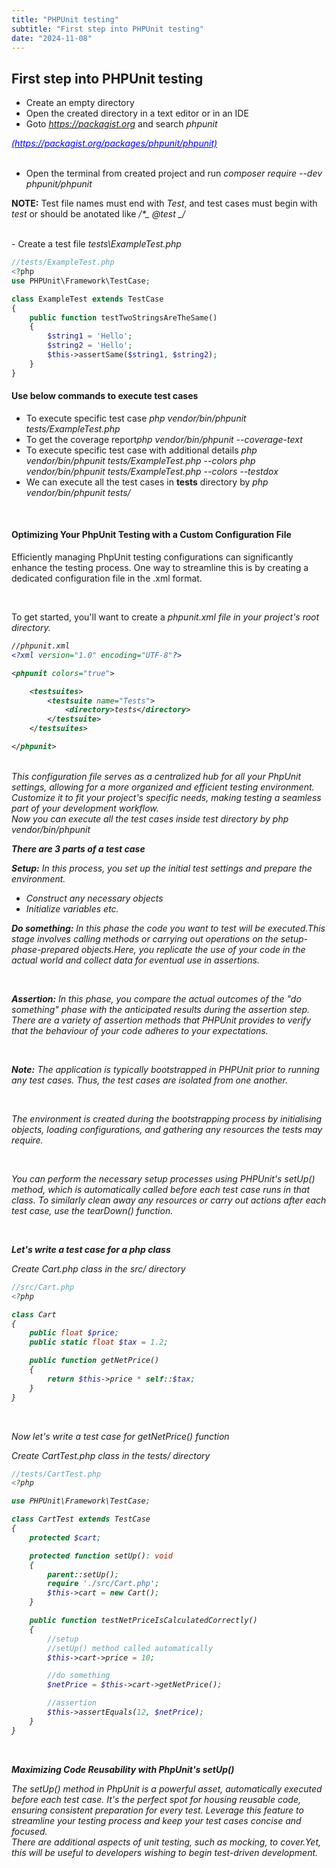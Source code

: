 ```yaml
---
title: "PHPUnit testing"
subtitle: "First step into PHPUnit testing"
date: "2024-11-08"
---
```


## First step into PHPUnit testing

-   Create an empty directory
-   Open the created directory in a text editor or in an IDE
-   Goto <i class="text-secondary-light">
    <a style="color:blue" href="https://packagist.org">https://packagist.org</a></i> and search <i class="text-secondary-light">phpunit</i>

<i class="text-secondary-light">
<a style="color:blue" href="https://packagist.org/packages/phpunit/phpunit">(https://packagist.org/packages/phpunit/phpunit)</a></i>
<br/>
<br/>

-   Open the terminal from created project and run
    <i class="text-secondary-light">composer require --dev phpunit/phpunit</i>

**NOTE:** Test file names must end with <i class="text-secondary-light">
Test</i>, and test cases must begin with <i class="text-secondary-light">
test</i> or should be anotated like <i class="text-secondary-light">
/\*_ @test _/</i>

<br/>
-   Create a test file <i class="text-secondary-light">
    tests\ExampleTest.php</i>

```php
//tests/ExampleTest.php
<?php
use PHPUnit\Framework\TestCase;

class ExampleTest extends TestCase
{
    public function testTwoStringsAreTheSame()
    {
        $string1 = 'Hello';
        $string2 = 'Hello';
        $this->assertSame($string1, $string2);
    }
}
```

#### Use below commands to execute test cases

-   To execute specific test case
    <i class="text-secondary-light">php vendor/bin/phpunit tests/ExampleTest.php</i>
-   To get the coverage report<i class="text-secondary-light">php vendor/bin/phpunit --coverage-text</i>
-   To execute specific test case with additional details
    <i class="text-secondary-light">php vendor/bin/phpunit tests/ExampleTest.php --colors
    php vendor/bin/phpunit tests/ExampleTest.php --colors --testdox</i>
-   We can execute all the test cases in **tests** directory by
    <i class="text-secondary-light">php vendor/bin/phpunit tests/</i>

<br/>

#### Optimizing Your PhpUnit Testing with a Custom Configuration File

Efficiently managing PhpUnit testing configurations can significantly enhance the testing process. One way to streamline this is by creating a dedicated configuration file in the .xml format.

<br/>

To get started, you'll want to create a
<i class="text-secondary-light">phpunit.xml file in your project's root directory<i>.

```xml
//phpunit.xml
<?xml version="1.0" encoding="UTF-8"?>

<phpunit colors="true">

    <testsuites>
        <testsuite name="Tests">
            <directory>tests</directory>
        </testsuite>
    </testsuites>

</phpunit>

```

<br/>
This configuration file serves as a centralized hub for all your PhpUnit settings, allowing for a more organized and efficient testing environment. Customize it to fit your project's specific needs, making testing a seamless part of your development workflow.
<br/>
Now you can execute all the test cases inside test directory by
<i class="text-secondary-light">php vendor/bin/phpunit</i>

<br/>

**There are 3 parts of a test case**
<br/>

**Setup:**
In this process, you set up the initial test settings and prepare the environment.

-   Construct any necessary objects
-   Initialize variables
    etc.
    <br/>

**Do something:**
In this phase the code you want to test will be executed.This stage involves calling methods or carrying out operations on the setup-phase-prepared objects.Here, you replicate the use of your code in the actual world and collect data for eventual use in assertions.

<br/>

**Assertion:**
In this phase, you compare the actual outcomes of the "do something" phase with the anticipated results during the assertion step. There are a variety of assertion methods that PHPUnit provides to verify that the behaviour of your code adheres to your expectations.

<br/>

**Note:**
The application is typically bootstrapped in PHPUnit prior to running any test cases. Thus, the test cases are isolated from one another.

<br/>

The environment is created during the bootstrapping process by initialising objects, loading configurations, and gathering any resources the tests may require.

<br/>

You can perform the necessary setup processes using PHPUnit's
<i class="text-secondary-light">setUp()</i> method, which is automatically called before each test case runs in that class. To similarly clean away any resources or carry out actions after each test case, use the
<i class="text-secondary-light">tearDown()</i> function.

<br/>

**Let's write a test case for a php class**

Create <i class="text-secondary-light">Cart.php</i> class in the
<i class="text-secondary-light">src/</i> directory

```php
//src/Cart.php
<?php

class Cart
{
    public float $price;
    public static float $tax = 1.2;

    public function getNetPrice()
    {
        return $this->price * self::$tax;
    }
}

```

<br/>

Now let's write a test case for
<i class="text-secondary-light">getNetPrice()</i> function

Create <i class="text-secondary-light">CartTest.php</i> class in the
<i class="text-secondary-light">tests/</i> directory

```php
//tests/CartTest.php
<?php

use PHPUnit\Framework\TestCase;

class CartTest extends TestCase
{
    protected $cart;

    protected function setUp(): void
    {
        parent::setUp();
        require './src/Cart.php';
        $this->cart = new Cart();
    }

    public function testNetPriceIsCalculatedCorrectly()
    {
        //setup
        //setUp() method called automatically
        $this->cart->price = 10;

        //do something
        $netPrice = $this->cart->getNetPrice();

        //assertion
        $this->assertEquals(12, $netPrice);
    }
}

```

<br/>

**Maximizing Code Reusability with PhpUnit's setUp()**

The <i class="text-secondary-light">setUp()</i> method in PhpUnit is a powerful asset, automatically executed before each test case. It's the perfect spot for housing reusable code, ensuring consistent preparation for every test. Leverage this feature to streamline your testing process and keep your test cases concise and focused.
<br/>
There are additional aspects of unit testing, such as mocking, to cover.Yet, this will be useful to developers wishing to begin test-driven development.
